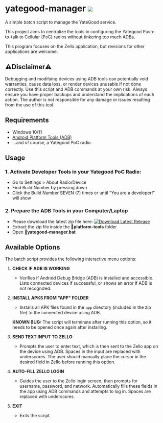 # yategood-manager [![](https://img.shields.io/github/v/release/kesongblack/yategood-manager?label=)](https://github.com/kesongblack/yategood-manager/releases/latest)

A simple batch script to manage the YateGood service.

This project aims to centralize the tools in configuring the Yategood Push-to-talk to Cellular (PoC) radios without tinkering too much ADBs.

This program focuses on the Zello application, but revisions for other applications are welcome.


## ⚠️Disclaimer⚠️

Debugging and modifying devices using ADB tools can potentially void warranties, cause data loss, or render devices unusable if not done correctly. Use this script and ADB commands at your own risk. Always ensure you have proper backups and understand the implications of each action. The author is not responsible for any damage or issues resulting from the use of this tool.

## Requirements

- Windows 10/11 
- [Android Platform Tools (ADB)](https://developer.android.com/tools/releases/platform-tools) 
- ...and of course, a Yategood PoC radio.

## Usage
### 1. Activate Developer Tools in your Yategood PoC Radio:
  - Go to Settings > About Radio/Device
  - Find Build Number by pressing down
  - Click the Build Number SEVEN (7) times or until "You are a developer!" will show

### 2. Prepare the ADB Tools in your Computer/Laptop
- Please download the latest zip file here:
    [![Download Latest Release](https://img.shields.io/badge/Download%20Latest%20Release-blue?logo=github)](https://github.com/kesongblack/yategood-manager/releases/download/1.0.1/yategood-manager.zip)
- Extract the zip file inside the **📁platform-tools** folder
- Open **🤖yategood-manager.bat**

## Available Options

The batch script provides the following interactive menu options:

1. **CHECK IF ADB IS WORKING**
   - Verifies if Android Debug Bridge (ADB) is installed and accessible. Lists connected devices if successful, or shows an error if ADB is not recognized.

2. **INSTALL APKS FROM "APP" FOLDER**
   - Installs all APK files found in the `app` directory (included in the zip file) to the connected device using ADB.
   
   **KNOWN BUG:** The script will terminate after running this option, so it needs to be opened once again after installing. 

3. **SEND TEXT INPUT TO ZELLO**
   - Prompts the user to enter text, which is then sent to the Zello app on the device using ADB. Spaces in the input are replaced with underscores. The user should manually place the cursor in the desired field in Zello before running this option.

4. **AUTO-FILL ZELLO LOGIN**
   - Guides the user to the Zello login screen, then prompts for username, password, and network. Automatically fills these fields in the app using ADB commands and attempts to log in. Spaces are replaced with underscores.

5. **EXIT**
   - Exits the script.
